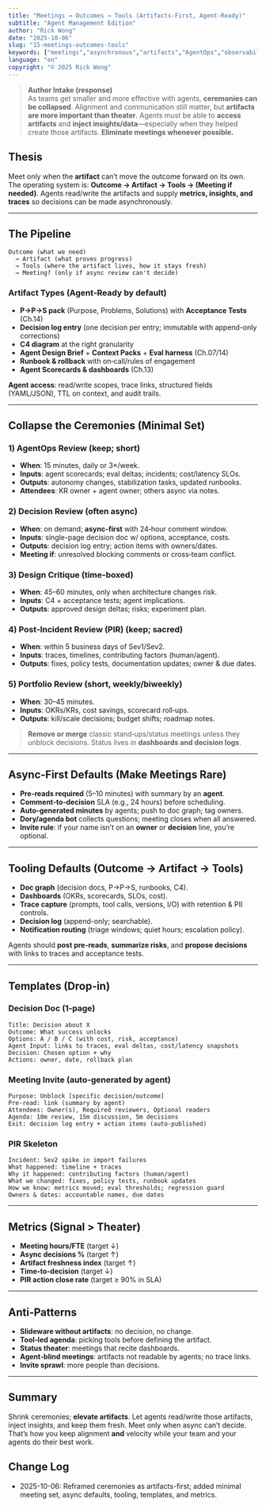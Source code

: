 ```yaml
---
title: "Meetings → Outcomes → Tools (Artifacts-First, Agent-Ready)"
subtitle: "Agent Management Edition"
author: "Rick Wong"
date: "2025-10-06"
slug: "15-meetings-outcomes-tools"
keywords: ["meetings","asynchronous","artifacts","AgentOps","observability","decision log","stand-up","post-incident review","dashboards"]
language: "en"
copyright: "© 2025 Rick Wong"
---
```


> **Author Intake (response)**  
> As teams get smaller and more effective with agents, **ceremonies can be collapsed**. Alignment and communication still matter, but **artifacts are more important than theater**. Agents must be able to **access artifacts** and **inject insights/data**—especially when they helped create those artifacts. **Eliminate meetings whenever possible.**

## Thesis
Meet only when the **artifact** can’t move the outcome forward on its own. The operating system is: **Outcome → Artifact → Tools → (Meeting if needed)**. Agents read/write the artifacts and supply **metrics, insights, and traces** so decisions can be made asynchronously.

---

## The Pipeline
```
Outcome (what we need) 
  → Artifact (what proves progress) 
  → Tools (where the artifact lives, how it stays fresh) 
  → Meeting? (only if async review can't decide)
```

### Artifact Types (Agent‑Ready by default)
- **P→P→S pack** (Purpose, Problems, Solutions) with **Acceptance Tests** (Ch.14)  
- **Decision log entry** (one decision per entry; immutable with append-only corrections)  
- **C4 diagram** at the right granularity  
- **Agent Design Brief** + **Context Packs** + **Eval harness** (Ch.07/14)  
- **Runbook & rollback** with on‑call/rules of engagement  
- **Agent Scorecards & dashboards** (Ch.13)

**Agent access**: read/write scopes, trace links, structured fields (YAML/JSON), TTL on context, and audit trails.

---

## Collapse the Ceremonies (Minimal Set)
### 1) **AgentOps Review** (keep; short)
- **When**: 15 minutes, daily or 3×/week.  
- **Inputs**: agent scorecards; eval deltas; incidents; cost/latency SLOs.  
- **Outputs**: autonomy changes, stabilization tasks, updated runbooks.  
- **Attendees**: KR owner + agent owner; others async via notes.

### 2) **Decision Review** (often async)
- **When**: on demand; **async-first** with 24‑hour comment window.  
- **Inputs**: single-page decision doc w/ options, acceptance, costs.  
- **Outputs**: decision log entry; action items with owners/dates.  
- **Meeting if**: unresolved blocking comments or cross‑team conflict.

### 3) **Design Critique** (time-boxed)
- **When**: 45–60 minutes, only when architecture changes risk.  
- **Inputs**: C4 + acceptance tests; agent implications.  
- **Outputs**: approved design deltas; risks; experiment plan.

### 4) **Post‑Incident Review (PIR)** (keep; sacred)
- **When**: within 5 business days of Sev1/Sev2.  
- **Inputs**: traces, timelines, contributing factors (human/agent).  
- **Outputs**: fixes, policy tests, documentation updates; owner & due dates.

### 5) **Portfolio Review** (short, weekly/biweekly)
- **When**: 30–45 minutes.  
- **Inputs**: OKRs/KRs, cost savings, scorecard roll‑ups.  
- **Outputs**: kill/scale decisions; budget shifts; roadmap notes.

> **Remove or merge** classic stand‑ups/status meetings unless they unblock decisions. Status lives in **dashboards and decision logs**.

---

## Async‑First Defaults (Make Meetings Rare)
- **Pre‑reads required** (5–10 minutes) with summary by an **agent**.  
- **Comment‑to‑decision** SLA (e.g., 24 hours) before scheduling.  
- **Auto‑generated minutes** by agents; push to doc graph; tag owners.  
- **Dory/agenda bot** collects questions; meeting closes when all answered.  
- **Invite rule**: if your name isn’t on an **owner** or **decision** line, you’re optional.

---

## Tooling Defaults (Outcome → Artifact → Tools)
- **Doc graph** (decision docs, P→P→S, runbooks, C4).  
- **Dashboards** (OKRs, scorecards, SLOs, cost).  
- **Trace capture** (prompts, tool calls, versions, I/O) with retention & PII controls.  
- **Decision log** (append-only; searchable).  
- **Notification routing** (triage windows; quiet hours; escalation policy).

Agents should **post pre-reads**, **summarize risks**, and **propose decisions** with links to traces and acceptance tests.

---

## Templates (Drop‑in)

### Decision Doc (1‑page)
```
Title: Decision about X
Outcome: What success unlocks
Options: A / B / C (with cost, risk, acceptance)
Agent Input: links to traces, eval deltas, cost/latency snapshots
Decision: Chosen option + why
Actions: owner, date, rollback plan
```

### Meeting Invite (auto‑generated by agent)
```
Purpose: Unblock [specific decision/outcome]
Pre‑read: link (summary by agent)
Attendees: Owner(s), Required reviewers, Optional readers
Agenda: 10m review, 15m discussion, 5m decisions
Exit: decision log entry + action items (auto-published)
```

### PIR Skeleton
```
Incident: Sev2 spike in import failures
What happened: timeline + traces
Why it happened: contributing factors (human/agent)
What we changed: fixes, policy tests, runbook updates
How we know: metrics moved; eval thresholds; regression guard
Owners & dates: accountable names, due dates
```

---

## Metrics (Signal > Theater)
- **Meeting hours/FTE** (target ↓)  
- **Async decisions %** (target ↑)  
- **Artifact freshness index** (target ↑)  
- **Time‑to‑decision** (target ↓)  
- **PIR action close rate** (target ≥ 90% in SLA)

---

## Anti‑Patterns
- **Slideware without artifacts**: no decision, no change.  
- **Tool‑led agenda**: picking tools before defining the artifact.  
- **Status theater**: meetings that recite dashboards.  
- **Agent‑blind meetings**: artifacts not readable by agents; no trace links.  
- **Invite sprawl**: more people than decisions.

---

## Summary
Shrink ceremonies; **elevate artifacts**. Let agents read/write those artifacts, inject insights, and keep them fresh. Meet only when async can’t decide. That’s how you keep alignment **and** velocity while your team and your agents do their best work.

## Change Log
- 2025-10-06: Reframed ceremonies as artifacts-first; added minimal meeting set, async defaults, tooling, templates, and metrics.
